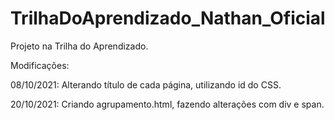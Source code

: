 # TrilhaDoAprendizado_Nathan_Oficial
 Projeto na Trilha do Aprendizado.

 Modificações:

 08/10/2021: Alterando título de cada página, utilizando id do CSS.

 20/10/2021: Criando agrupamento.html, fazendo alterações com div e span.
